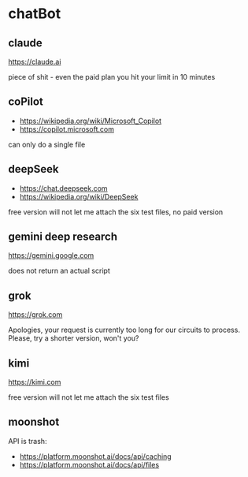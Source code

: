 # chatBot

## claude

https://claude.ai

piece of shit - even the paid plan you hit your limit in 10 minutes

## coPilot

- <https://wikipedia.org/wiki/Microsoft_Copilot>
- https://copilot.microsoft.com

can only do a single file

## deepSeek

- https://chat.deepseek.com
- https://wikipedia.org/wiki/DeepSeek

free version will not let me attach the six test files, no paid version

## gemini deep research

https://gemini.google.com

does not return an actual script

## grok

https://grok.com

Apologies, your request is currently too long for our circuits to process.
Please, try a shorter version, won't you?

## kimi

https://kimi.com

free version will not let me attach the six test files

## moonshot

API is trash:

- https://platform.moonshot.ai/docs/api/caching
- https://platform.moonshot.ai/docs/api/files
